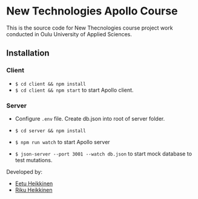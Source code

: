 # New Technologies Apollo Course

This is the source code for New Thecnologies course project work conducted in Oulu University of Applied Sciences.

## Installation

### Client

- `$ cd client && npm install`
- `$ cd client && npm start` to start Apollo client.

### Server

- Configure `.env` file. Create db.json into root of server folder.

- `$ cd server && npm install`

- `$ npm run watch` to start Apollo server
- `$ json-server --port 3001 --watch db.json` to start mock database to test mutations.

Developed by:

- [Eetu Heikkinen](https://github.com/eetuhei)
- [Riku Heikkinen](https://github.com/rikuhei)